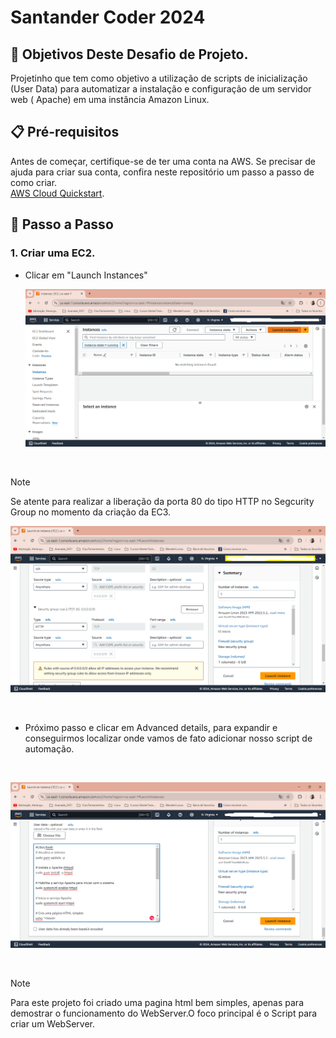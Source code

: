 # Santander Coder 2024

## 🎯 Objetivos Deste Desafio de Projeto.
Projetinho que tem como objetivo a utilização de scripts de inicialização (User Data) para automatizar a instalação e configuração de um servidor web ( Apache) em uma instância Amazon Linux.

## 📋 Pré-requisitos

Antes de começar, certifique-se de ter uma conta na AWS. Se precisar de ajuda para criar sua conta, confira neste repositório um passo a passo de como criar.<br>
 [AWS Cloud Quickstart](https://github.com/digitalinnovationone/aws-cloud-quickstart).

 ## 🚀 Passo a Passo

### 1. Criar uma EC2.

- Clicar em "Launch Instances"
  <br>

  ![image](https://github.com/AdrianoProfileAdsCloud/Santander-Coder-2024/blob/main/Prj-Automatizacao-AWS/Imagens/Criando%20uma%20Ec2.png)

  <br>

 >[!NOTE]
 >Se atente para realizar a liberação da porta 80 do tipo HTTP no Segcurity Group no momento da criação da EC3.
 
 ![image](https://github.com/AdrianoProfileAdsCloud/Santander-Coder-2024/blob/main/Prj-Automatizacao-AWS/Imagens/AdicionarHttpNoSecurityG.png)

 <br>

 - Próximo passo e clicar em Advanced details, para expandir e conseguirmos localizar onde vamos de fato adicionar nosso script de automação.

   <br>
   
![image](https://github.com/AdrianoProfileAdsCloud/Santander-Coder-2024/blob/main/Prj-Automatizacao-AWS/Imagens/UserData.png)

<br>

 >[!NOTE]
 >Para este projeto foi criado uma pagina html bem simples, apenas para demostrar o funcionamento do WebServer.O foco principal é o Script para criar um WebServer.

   
    
